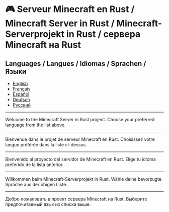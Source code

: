 # 🎮 Serveur Minecraft en Rust / Minecraft Server in Rust / Minecraft-Serverprojekt in Rust / сервера Minecraft на Rust

## Languages / Langues / Idiomas / Sprachen / Языки

- [English](README.en.md)
- [Français](README.fr.md)
- [Español](README.es.md)
- [Deutsch](README.de.md)
- [Русский](README.ru.md)

---

Welcome to the Minecraft Server in Rust project. Choose your preferred language from the list above.

---

Bienvenue dans le projet de serveur Minecraft en Rust. Choisissez votre langue préférée dans la liste ci-dessus.

---

Bienvenido al proyecto del servidor de Minecraft en Rust. Elige tu idioma preferido de la lista anterior.

---

Willkommen beim Minecraft-Serverprojekt in Rust. Wähle deine bevorzugte Sprache aus der obigen Liste.

---

Добро пожаловать в проект сервера Minecraft на Rust. Выберите предпочитаемый язык из списка выше.
